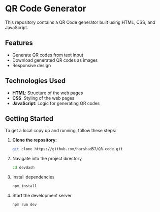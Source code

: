 # QR Code Generator

This repository contains a QR Code generator built using HTML, CSS, and JavaScript.

## Features

- Generate QR codes from text input
- Download generated QR codes as images
- Responsive design

## Technologies Used

- **HTML**: Structure of the web pages
- **CSS**: Styling of the web pages
- **JavaScript**: Logic for generating QR codes

## Getting Started

To get a local copy up and running, follow these steps:

1. **Clone the repository:**
   ```bash
   git clone https://github.com/harshad57/QR-code.git

2. Navigate into the project directory
   ```bash
   cd devdash

3. Install dependencies
   ```bash 
   npm install

4. Start the development server
   ```bash
   npm run dev

